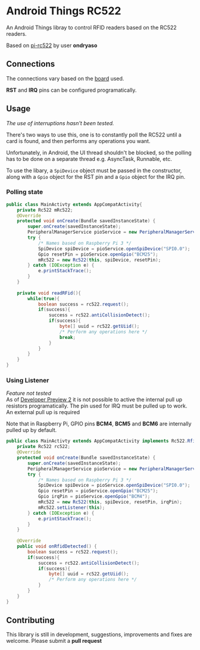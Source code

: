 # Android Things RC522
An Android Things libray to control RFID readers based on the RC522 readers.

Based on [pi-rc522](https://github.com/ondryaso/pi-rc522) by user **ondryaso**


## Connections
The connections vary based on the [board](https://developer.android.com/things/hardware/developer-kits.html) used.

**RST** and **IRQ** pins can be configured programatically.

## Usage
_The use of interruptions hasn't been tested._

There's two ways to use this, one is to constantly poll the RC522 until a card is found, and then 
performs any operations you want.

Unfortunately, in Android, the UI thread shouldn't be blocked, so the polling has to be done on a 
separate thread e.g. AsyncTask, Runnable, etc.

To use the libary, a `SpiDevice` object must be passed in the constructor, along with a `Gpio` object for
the RST pin and a `Gpio` object for the IRQ pin.

### Polling state
```java
public class MainActivty extends AppCompatActivity{
    private Rc522 mRc522;
    @Override
    protected void onCreate(Bundle savedInstanceState) {
        super.onCreate(savedInstanceState);
        PeripheralManagerService pioService = new PeripheralManagerService();
        try {
            /* Names based on Raspberry Pi 3 */
            SpiDevice spiDevice = pioService.openSpiDevice("SPI0.0");
            Gpio resetPin = pioService.openGpio("BCM25");
            mRc522 = new Rc522(this, spiDevice, resetPin);
        } catch (IOException e) {
            e.printStackTrace();
        }
    }
    
    private void readRFid(){
        while(true){
            boolean success = rc522.request();
            if(success){
                success = rc522.antiCollisionDetect();
                if(success){
                    byte[] uuid = rc522.getUiid();
                    /* Perform any operations here */
                    break;
                }
            }
        }
    }
}
```

### Using Listener
_Feature not tested_  
As of [Developer Preview 2](https://developer.android.com/things/preview/releases.html#developer_preview_2)
it is not possible to active the internal pull up resistors programatically. The pin used for IRQ 
must be pulled up to work. An external pull up is required

Note that in Raspberry Pi, GPIO pins **BCM4**, **BCM5** and **BCM6** are internally pulled up by default.
```java
public class MainActivty extends AppCompatActivity implements Rc522.RfidListener {
    private Rc522 rc522;
    @Override
    protected void onCreate(Bundle savedInstanceState) {
        super.onCreate(savedInstanceState);
        PeripheralManagerService pioService = new PeripheralManagerService();
        try {
            /* Names based on Raspberry Pi 3 */
            SpiDevice spiDevice = pioService.openSpiDevice("SPI0.0");
            Gpio resetPin = pioService.openGpio("BCM25");
            Gpio irqPin = pioService.openGpio("BCM4");
            mRc522 = new Rc522(this, spiDevice, resetPin, irqPin);
            mRc522.setListener(this);
        } catch (IOException e) {
            e.printStackTrace();
        }
    }
    
    @Override
    public void onRfidDetected() {
        boolean success = rc522.request();
        if(success){
            success = rc522.antiCollisionDetect();
            if(success){
                byte[] uuid = rc522.getUiid();
                /* Perform any operations here */
            }
        }
    }
}
```
## Contributing
This library is still in development, suggestions, improvements and fixes are welcome. Please 
submit a **pull request**